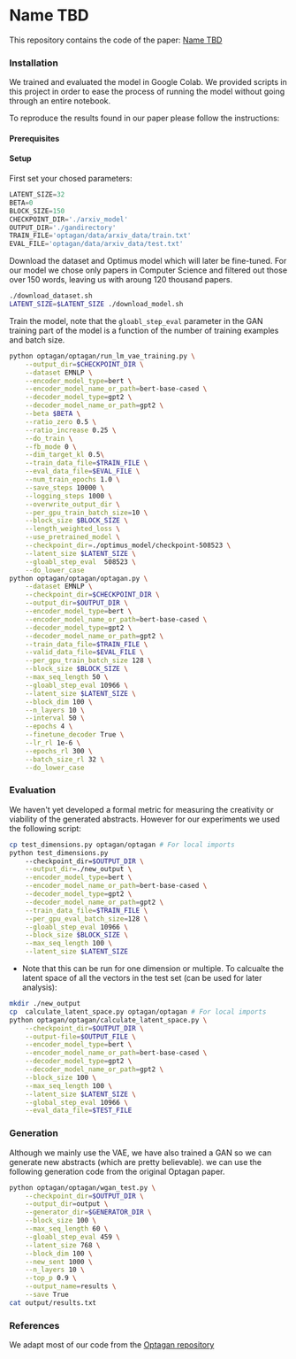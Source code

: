 # Name TBD

This repository contains the code of the paper: [Name TBD](https://www.overleaf.com/project/62d6c596e95fd04807c23c2b)


### Installation
We trained and evaluated the model in Google Colab. We provided scripts in this project in order to ease the process of running the model without going through an entire notebook.

To reproduce the results found in our paper please follow the instructions:
#### Prerequisites

#### Setup
First set your chosed parameters:
```python
LATENT_SIZE=32
BETA=0
BLOCK_SIZE=150
CHECKPOINT_DIR='./arxiv_model'
OUTPUT_DIR='./gandirectory'
TRAIN_FILE='optagan/data/arxiv_data/train.txt'
EVAL_FILE='optagan/data/arxiv_data/test.txt'
```
Download the dataset and Optimus model which will later be fine-tuned. For our model we chose only papers in Computer Science and filtered out those over 150 words, leaving us with aroung 120 thousand papers.
```sh
./download_dataset.sh
LATENT_SIZE=$LATENT_SIZE ./download_model.sh
```
Train the model, note that the `gloabl_step_eval` parameter in the GAN training part of the model is a function of the number of training examples and batch size.
```sh
python optagan/optagan/run_lm_vae_training.py \
    --output_dir=$CHECKPOINT_DIR \
    --dataset EMNLP \
    --encoder_model_type=bert \
    --encoder_model_name_or_path=bert-base-cased \
    --decoder_model_type=gpt2 \
    --decoder_model_name_or_path=gpt2 \
    --beta $BETA \
    --ratio_zero 0.5 \
    --ratio_increase 0.25 \
    --do_train \
    --fb_mode 0 \
    --dim_target_kl 0.5\
    --train_data_file=$TRAIN_FILE \
    --eval_data_file=$EVAL_FILE \
    --num_train_epochs 1.0 \
    --save_steps 10000 \
    --logging_steps 1000 \
    --overwrite_output_dir \
    --per_gpu_train_batch_size=10 \
    --block_size $BLOCK_SIZE \
    --length_weighted_loss \
    --use_pretrained_model \
    --checkpoint_dir=./optimus_model/checkpoint-508523 \
    --latent_size $LATENT_SIZE \
    --gloabl_step_eval  508523 \
    --do_lower_case
python optagan/optagan/optagan.py \
    --dataset EMNLP \
    --checkpoint_dir=$CHECKPOINT_DIR \
    --output_dir=$OUTPUT_DIR \
    --encoder_model_type=bert \
    --encoder_model_name_or_path=bert-base-cased \
    --decoder_model_type=gpt2 \
    --decoder_model_name_or_path=gpt2 \
    --train_data_file=$TRAIN_FILE \
    --valid_data_file=$EVAL_FILE \
    --per_gpu_train_batch_size 128 \
    --block_size $BLOCK_SIZE \
    --max_seq_length 50 \
    --gloabl_step_eval 10966 \
    --latent_size $LATENT_SIZE \
    --block_dim 100 \
    --n_layers 10 \
    --interval 50 \
    --epochs 4 \
    --finetune_decoder True \
    --lr_rl 1e-6 \
    --epochs_rl 300 \
    --batch_size_rl 32 \
    --do_lower_case
```
### Evaluation
We haven't yet developed a formal metric for measuring the creativity or viability of the generated abstracts. However for our experiments we used the following script:
```sh
cp test_dimensions.py optagan/optagan # For local imports
python test_dimensions.py
    --checkpoint_dir=$OUTPUT_DIR \
    --output_dir=./new_output \
    --encoder_model_type=bert \
    --encoder_model_name_or_path=bert-base-cased \
    --decoder_model_type=gpt2 \
    --decoder_model_name_or_path=gpt2 \
    --train_data_file=$TRAIN_FILE \
    --per_gpu_eval_batch_size=128 \
    --gloabl_step_eval 10966 \
    --block_size $BLOCK_SIZE \
    --max_seq_length 100 \
    --latent_size $LATENT_SIZE
```
* Note that this can be run for one dimension or multiple.
To calcualte the latent space of all the vectors in the test set (can be used for later analysis):
```sh
mkdir ./new_output
cp  calculate_latent_space.py optagan/optagan # For local imports
python optagan/optagan/calculate_latent_space.py \
    --checkpoint_dir=$OUTPUT_DIR \
    --output-file=$OUTPUT_FILE \
    --encoder_model_type=bert \
    --encoder_model_name_or_path=bert-base-cased \
    --decoder_model_type=gpt2 \
    --decoder_model_name_or_path=gpt2 \
    --block_size 100 \
    --max_seq_length 100 \
    --latent_size $LATENT_SIZE \
    --global_step_eval 10966 \
    --eval_data_file=$TEST_FILE
```
### Generation
Although we mainly use the VAE, we have also trained a GAN so we can generate new abstracts (which are pretty believable). we can use the following generation code from the original Optagan paper.
```sh
python optagan/optagan/wgan_test.py \
    --checkpoint_dir=$OUTPUT_DIR \
    --output_dir=output \
    --generator_dir=$GENERATOR_DIR \
    --block_size 100 \
    --max_seq_length 60 \
    --gloabl_step_eval 459 \
    --latent_size 768 \
    --block_dim 100 \
    --new_sent 1000 \
    --n_layers 10 \
    --top_p 0.9 \
    --output_name=results \
    --save True
cat output/results.txt
```

### References

We adapt most of our code from the [Optagan repository](https://github.com/Egojr/optagan)
